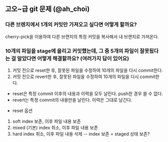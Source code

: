## 고오~급 git 문제 (@ah_choi)


### 다른 브렌치에서 1개의 커밋만 가져오고 싶다면 어떻게 할까요?
cherry-pick을 이용하여 다른 브랜치의 특정 커밋을 복사해서 내 브랜치로 가져온다.

### 10개의 파일을 stage에 올리고 커밋했는데, 그 중 5개의 파일이 잘못됬다는 걸 알았다면 어떻게 해결할까요? (여러가지 답이 있어요)
1. 커밋 전으로 reset한 후, 잘못된 파일을 수정하여 10개의 파일을 다시 commit한다.
2. 커밋 전으로 revert한 후, 잘못된 파일을 수정하여 10개의 파일을 다시 commit한다.
- reset은 특정 commit 이후의 내용과 이력을 모두 날린다. push한 경우 쓸 수 없다.
- revert는 특정 commit의 내용만을 날린다. 이력은 그대로 남긴다.
* reset 옵션
1) soft
index 보존, 이후 파일 내용 보존
2) mixed (기본)
index 취소, 이후 파일 내용 보존
3) hard
index 취소, 이후 파일 내용 삭제
-- index 보존 = staged 상태 보존?